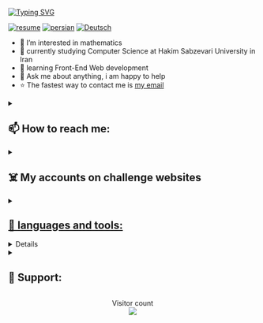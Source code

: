 [![Typing SVG](https://readme-typing-svg.demolab.com?font=Fira+Code&weight=600&size=30&pause=1000&color=0EF71F&width=435&lines=%F0%9F%91%8B+Hi%2C+I'm+Ali!;I+love+AI+%E2%9D%A4%EF%B8%8F;Junior+Front-End+Dev.;Always+learning+%F0%9F%A4%96)](https://git.io/typing-svg)

[![resume](https://img.shields.io/badge/download-resume-blue.svg)](https://github.com/AliGhanbariCs/AliGhanbariCs/releases/download/0/Ghanbari-resume.pdf)
[![persian](https://img.shields.io/badge/language-Persian-red.svg)](https://github.com/AliGhanbariCs)
[![Deutsch](https://img.shields.io/badge/language-Deutsch-yellow.svg)](https://github.com/AliGhanbariCs)


- 👀 I’m interested in mathematics
- 🏫 currently studying Computer Science at Hakim Sabzevari University in Iran
- 🌱 learning Front-End Web development
- 💬 Ask me about anything, i am happy to help
- ⭐ The fastest way to contact me is <a href="mailto:AliGhanbariCs@gmail.com">my email</a>

<details>
  <summary> <h2> 📫 How to reach me: </h2> </summary>

<p align="left">
  <a href="https://t.me/AliGhanbariCs">
    <img alt="Telegram Badge" src="https://img.shields.io/badge/Telegram%3A%40AliGhanbariCs-blue?style=for-the-badge&logo=telegram&logoColor=white"></a>
  <a href="https://virgool.io/@AliGhanbariCs">
    <img alt="Virgool Badge" src="https://img.shields.io/badge/virgool-black?style=for-the-badge&logo=overleaf&logoColor=white">
  <a href="https://stackoverflow.com/users/18079871/aligh">
    <img alt="Static Badge" src="https://img.shields.io/badge/stackoverflow-gold?style=for-the-badge&logo=stackoverflow&logoColor=black"></a>
</p>
</details>


<details>
  <summary> <h2> ☠️ My accounts on challenge websites </h2> </summary>
  
<p align="left">
  <a href="https://quera.org/profile/AliTitan051">
    <img alt="Static Badge" src="https://img.shields.io/badge/quera-blue?style=for-the-badge&logoColor=white">
  <a href="https://codeforces.com/profile/AliTitan051">
    <img alt="Static Badge" src="https://img.shields.io/badge/Codeforces-white?style=for-the-badge&logo=codeforces&logoColor=black">
</p>
</details>


<details>
  <summary> <h2> 🚀 languages and tools: </h2> </summary>

<p align="left">
  <img src="https://cdn.jsdelivr.net/gh/devicons/devicon/icons/vscode/vscode-original.svg" alt="vscode" width="45" height="45" />
  <img src="https://cdn.jsdelivr.net/gh/devicons/devicon/icons/python/python-original.svg" alt="python" width="45" height="45" />
  <img src="https://cdn.jsdelivr.net/gh/devicons/devicon/icons/numpy/numpy-original.svg" alt="numpy" width="45" height="45" />
  <img src="https://cdn.jsdelivr.net/gh/devicons/devicon/icons/pycharm/pycharm-original.svg" alt="pycharm" width="45" height="45" />
  <img src="https://cdn.jsdelivr.net/gh/devicons/devicon/icons/c/c-original.svg" alt="c" width="45" height="45" />
  <img src="https://cdn.jsdelivr.net/gh/devicons/devicon/icons/cplusplus/cplusplus-original.svg" alt="c++" width="45" height="45" />
  <img src="https://cdn.jsdelivr.net/gh/devicons/devicon/icons/jupyter/jupyter-original.svg" alt="jupyter" width="45" height="45" />
  <img src="https://cdn.jsdelivr.net/gh/devicons/devicon/icons/pandas/pandas-original.svg" alt="pandas" width="45" height="45" />
  <img src="https://cdn.jsdelivr.net/gh/devicons/devicon/icons/qt/qt-original.svg" alt="qt" width="45" height="45" />
  <img src="https://cdn.jsdelivr.net/gh/devicons/devicon/icons/vim/vim-original.svg" alt="vim" width="45" height="45" />
  <img src="https://cdn.jsdelivr.net/gh/devicons/devicon/icons/html5/html5-original.svg" alt="html5" width="45" height="45" />
  <img src="https://cdn.jsdelivr.net/gh/devicons/devicon/icons/figma/figma-original.svg" alt="figma" width="45" height="45" />
  <!-- i love to learn these too:
  <img src="https://cdn.jsdelivr.net/gh/devicons/devicon/icons/css3/css3-original.svg" alt="css3" width="45" height="45" />
  <img src="https://cdn.jsdelivr.net/gh/devicons/devicon/icons/tensorflow/tensorflow-original.svg" alt="tensorflow" width="45" height="45" />
  <img src="https://cdn.jsdelivr.net/gh/devicons/devicon/icons/git/git-original.svg" alt="git" width="45" height="45" />
  <img src="https://cdn.jsdelivr.net/gh/devicons/devicon/icons/linux/linux-original.svg" alt="linux" width="45" height="45" />
  <img src="https://cdn.jsdelivr.net/gh/devicons/devicon/icons/anaconda/anaconda-original.svg" alt="anaconda" width="45" height="45" />
  <img src="https://cdn.jsdelivr.net/gh/devicons/devicon/icons/javascript/javascript-original.svg" alt="javascript" width="45" height="45" />
  <img src="xxx" alt="xxx" width="45" height="45" /> -->
</p>
</details>


<details>
  <summary> <h2> 🔥 My Stats: </h2> </summary>

[![GitHub Streak](http://github-readme-streak-stats.herokuapp.com?user=AliGhanbariCs&theme=transparent)](https://github.com/AliGhanbariCs)
[![GitHub Stats](https://github-readme-stats.vercel.app/api?username=AliGhanbariCs&show_icons=true&theme=transparent)](https://github.com/AliGhanbariCs)

  <p align="center"> <img src="https://github-readme-stats.vercel.app/api/top-langs/?username=AliGhanbariCs&theme=transparent" alt="Top Languages">
</details>


<details>
  <summary> <h2> 🍕 Support: </h2> </summary>

If you like what I do OR want to make me happy for any reason, maybe consider buying me a coffee/tea 🥺👉👈

  <p align="center"> <a href="https://www.buymeacoffee.com/AliGhanbarCs" target="_blank"><img src="https://cdn.buymeacoffee.com/buttons/v2/default-yellow.png" alt="Buy Me A Coffee" style="height: 60px !important;width: 217px !important;" ></a> <p/>
</details>


<p align="center"> 
  Visitor count<br>
  <img src="https://profile-counter.glitch.me/AliGhanbariCs/count.svg" />
</p>
